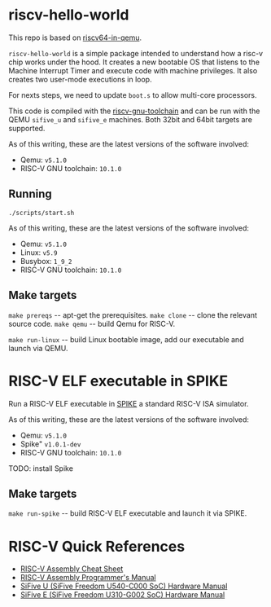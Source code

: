 riscv-hello-world
==================================

This repo is based on [riscv64-in-qemu](https://github.com/rtfb/riscv64-in-qemu).

`riscv-hello-world` is a simple package intended to understand how a risc-v chip works under the hood. It creates a new bootable OS that listens to the Machine Interrupt Timer and execute code with machine privileges. It also creates two user-mode executions in loop.

For nexts steps, we need to update `boot.s` to allow multi-core processors.

This code is compiled with the [riscv-gnu-toolchain][riscv-gnu-toolchain] and
can be run with the QEMU `sifive_u` and `sifive_e` machines. Both 32bit and
64bit targets are supported.

As of this writing, these are the latest versions of the software involved:
* Qemu: `v5.1.0`
* RISC-V GNU toolchain: `10.1.0`

## Running
`./scripts/start.sh`

As of this writing, these are the latest versions of the software involved:
* Qemu: `v5.1.0`
* Linux: `v5.9`
* Busybox: `1_9_2`
* RISC-V GNU toolchain: `10.1.0`

Make targets
------------

`make prereqs` -- apt-get the prerequisites.
`make clone` -- clone the relevant source code.
`make qemu` -- build Qemu for RISC-V.

`make run-linux` -- build Linux bootable image, add our executable and launch
via QEMU.

RISC-V ELF executable in SPIKE
==============================

Run a RISC-V ELF executable in [SPIKE][spike] a standard RISC-V ISA simulator.

As of this writing, these are the latest versions of the software involved:
* Qemu: `v5.1.0`
* Spike" `v1.0.1-dev`
* RISC-V GNU toolchain: `10.1.0`

TODO: install Spike

Make targets
------------

`make run-spike` -- build RISC-V ELF executable and launch it via SPIKE.

RISC-V Quick References
=======================

* [RISC-V Assembly Cheat Sheet][riscv-asm-sheet]
* [RISC-V Assembly Programmer's Manual][riscv-asm-man]
* [SiFive U (SiFive Freedom U540-C000 SoC) Hardware Manual][sifive-u]
* [SiFive E (SiFive Freedom U310-G002 SoC) Hardware Manual][sifive-e]

[riscv-gnu-toolchain]: https://github.com/riscv/riscv-gnu-toolchain
[riscv-qemu-docs]: https://risc-v-getting-started-guide.readthedocs.io/en/latest/linux-qemu.html
[custom-kernel-tutorial]: http://mgalgs.github.io/2015/05/16/how-to-build-a-custom-linux-kernel-for-qemu-2015-edition.html
[riscv-hello-asm]: https://github.com/noteed/riscv-hello-asm
[riscv-hello-asm2]: https://theintobooks.wordpress.com/2019/12/28/hello-world-on-risc-v-with-qemu
[spike]: https://github.com/riscv/riscv-isa-sim

[riscv-asm-sheet]: https://github.com/jameslzhu/riscv-card/blob/master/riscv-card.pdf
[riscv-asm-man]: https://github.com/riscv/riscv-asm-manual/blob/master/riscv-asm.md
[sifive-u]: https://static.dev.sifive.com/FU540-C000-v1.0.pdf
[sifive-e]: https://sifive.cdn.prismic.io/sifive%2F59a1f74e-d918-41c5-b837-3fe01ba7eaa1_fe310-g002-manual-v19p05.pdf
[sifive-toolchain]: https://www.sifive.com/software
